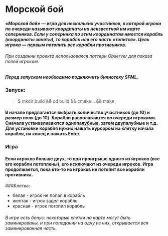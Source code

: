 # Морской бой
#### _«Морской бой» — игра для нескольких участников, в которой игроки по очереди называют координаты на неизвестной им карте соперников. Если у соперника по этим координатам имеется корабль (координаты заняты), то корабль или его часть «топится». Цель игрока — первым потопить все корабли противников._

###### При создании проекта использовался паттерн _Observer_ для показа полей игрокам.

##### Перед запуском необходимо подключить билиотеку SFML.

### Запуск:
>$ mkdir build && cd build && cmake .. && make
#### В начале предлагается выбрать количество участников (до 10) и размер поля (до 10). Корабли располагаются по очереди игроками. Сначала устанавливаются однопалубные, затем двупалубные и т.д. Для установки корабля нужно нажать курсором на клетку начала корабля, на конец и нажать Enter.
### Игра
#### Если игроков больше двух, то при проигрыше одного из игроков (все его корабли потоплены), его исключают из очереди игроков.  Игра продолжается, пока кто-то из игроков не потопит все корабли противника.
###Клетка:
* белая - игрок не попал в корабль
* желтая - игрок задел корабль
* красная - игрок потопил корабль
###### _В игре есть бонус: некоторые клетки на карте могут быть заминированы, и при попадании на одну из них, открывается вся заминированная часть._
